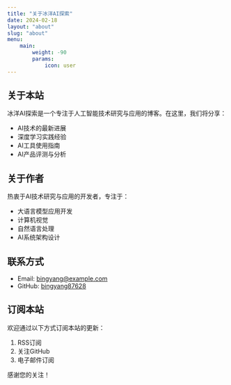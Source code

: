 ```yaml
---
title: "关于冰洋AI探索"
date: 2024-02-18
layout: "about"
slug: "about"
menu:
    main:
        weight: -90
        params:
            icon: user
---
```


## 关于本站

冰洋AI探索是一个专注于人工智能技术研究与应用的博客。在这里，我们将分享：

- AI技术的最新进展
- 深度学习实践经验
- AI工具使用指南
- AI产品评测与分析

## 关于作者

热衷于AI技术研究与应用的开发者，专注于：

- 大语言模型应用开发
- 计算机视觉
- 自然语言处理
- AI系统架构设计

## 联系方式

- Email: bingyang@example.com
- GitHub: [bingyang87628](https://github.com/bingyang87628)

## 订阅本站

欢迎通过以下方式订阅本站的更新：

1. RSS订阅
2. 关注GitHub
3. 电子邮件订阅

感谢您的关注！